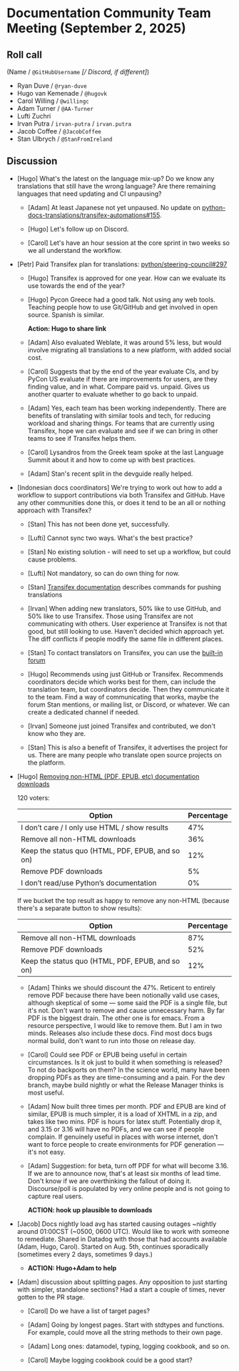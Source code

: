 # Documentation Community Team Meeting (September 2, 2025)

## Roll call

(Name / `@GitHubUsername` *[/ Discord, if different]*)

- Ryan Duve / `@ryan-duve`
- Hugo van Kemenade / `@hugovk`
- Carol Willing / `@willingc`
- Adam Turner / `@AA-Turner`
- Lufti Zuchri
- Irvan Putra / `irvan-putra` / `irvan.putra`
- Jacob Coffee / `@JacobCoffee`
- Stan Ulbrych / `@StanFromIreland`


## Discussion

- [Hugo] What's the latest on the language mix-up? Do we know any translations
  that still have the wrong language? Are there remaining languages that need
  updating and CI unpausing?

  - [Adam] At least Japanese not yet unpaused. No update on
    [python-docs-translations/transifex-automations#155](https://github.com/python-docs-translations/transifex-automations/issues/155).

  - [Hugo] Let's follow up on Discord.

  - [Carol] Let's have an hour session at the core sprint in two weeks so we all
    understand the workflow.

- [Petr] Paid Transifex plan for translations: [python/steering-council#297](https://github.com/python/steering-council/issues/297)

  - [Hugo] Transifex is approved for one year. How can we evaluate its use towards the end of the year?

  - [Hugo] Pycon Greece had a good talk. Not using any web tools.
    Teaching people how to use Git/GitHub and get involved in open source.
    Spanish is similar.

    **Action: Hugo to share link**

  - [Adam] Also evaluated Weblate, it was around 5% less, but would involve
    migrating all translations to a new platform, with added social cost.

  - [Carol] Suggests that by the end of the year evaluate CIs, and by PyCon US
    evaluate if there are improvements for users, are they finding value,
    and in what. Compare paid vs. unpaid. Gives us another quarter to evaluate
    whether to go back to unpaid.

  - [Adam] Yes, each team has been working independently. There are benefits of
    translating with similar tools and tech, for reducing workload and sharing
    things. For teams that are currently using Transifex, hope we can evaluate
    and see if we can bring in other teams to see if Transifex helps them.

  - [Carol] Lysandros from the Greek team spoke at the last Language Summit
    about it and how to come up with best practices.

  - [Adam] Stan's recent split in the devguide really helped.

- [Indonesian docs coordinators] We're trying to work out how to add a workflow
  to support contributions via both Transifex and GitHub. Have any other
  communities done this, or does it tend to be an all or nothing approach with Transifex?

  - [Stan] This has not been done yet, successfully.

  - [Lufti] Cannot sync two ways. What's the best practice?

  - [Stan] No existing solution - will need to set up a workflow, but could cause problems.

  - [Lufti] Not mandatory, so can do own thing for now.

  - [Stan] [Transifex documentation](https://developers.transifex.com/docs/cli) describes commands for pushing translations

  - [Irvan] When adding new translators, 50% like to use GitHub, and 50% like to use Transifex.
    Those using Transifex are not communicating with others.
    User experience at Transifex is not that good, but still looking to use.
    Haven't decided which approach yet.
    The diff conflicts if people modify the same file in different places.

  - [Stan] To contact translators on Transifex, you can use the [built-in forum](https://app.transifex.com/python-doc/teams/5390/discussions/)

  - [Hugo] Recommends using just GitHub or Transifex.
    Recommends coordinators decide which works best for them, can include the
    translation team, but coordinators decide.
    Then they communicate it to the team.
    Find a way of communicating that works, maybe the forum Stan mentions,
    or mailing list, or Discord, or whatever.
    We can create a dedicated channel if needed.

  - [Irvan] Someone just joined Transifex and contributed, we don't know who they are.

  - [Stan] This is also a benefit of Transifex, it advertises the project for us.
    There are many people who translate open source projects on the platform.


- [Hugo] [Removing non-HTML (PDF, EPUB, etc) documentation downloads](https://discuss.python.org/t/removing-non-html-pdf-epub-etc-documentation-downloads/101343)

  120 voters:

    | Option                                           | Percentage |
    |--------------------------------------------------|------------|
    | I don’t care / I only use HTML / show results    | 47%        |
    | Remove all non-HTML downloads                    | 36%        |
    | Keep the status quo (HTML, PDF, EPUB, and so on) | 12%        |
    | Remove PDF downloads                             | 5%         |
    | I don’t read/use Python’s documentation          | 0%         |

  If we bucket the top result as happy to remove any non-HTML
  (because there's a separate button to show results):

    | Option                                           | Percentage |
    |--------------------------------------------------|------------|
    | Remove all non-HTML downloads                    | 87%        |
    | Remove PDF downloads                             | 52%        |
    | Keep the status quo (HTML, PDF, EPUB, and so on) | 12%        |

  - [Adam] Thinks we should discount the 47%.
    Reticent to entirely remove PDF because there have been notionally valid use
    cases, although skeptical of some — some said the PDF is a single file, but it's not.
    Don't want to remove and cause unnecessary harm.
    By far PDF is the biggest drain. The other one is for emacs.
    From a resource perspective, I would like to remove them. But I am in two minds.
    Releases also include these docs.
    Find most docs bugs normal build, don't want to run into those on release day.

  - [Carol] Could see PDF or EPUB being useful in certain circumstances.
    Is it ok just to build it when something is released? To not do backports on them?
    In the science world, many have been dropping PDFs as they are time-consuming
    and a pain.
    For the dev branch, maybe build nightly or what the Release Manager thinks
    is most useful.

  - [Adam] Now built three times per month. PDF and EPUB are kind of similar,
    EPUB is much simpler, it is a load of XHTML in a zip, and takes like two mins.
    PDF is hours for latex stuff. Potentially drop it, and 3.15 or 3.16 will have
    no PDFs, and we can see if people complain. If genuinely useful in places
    with worse internet, don't want to force people to create environments for
    PDF generation — it's not easy.

  - [Adam] Suggestion: for beta, turn off PDF for what will become 3.16.
    If we are to announce now, that's at least six months of lead time.
    Don't know if we are overthinking the fallout of doing it.
    Discourse/poll is populated by very online people and is not going to capture real users.

    **ACTION: hook up plausible to downloads**

- [Jacob] Docs nightly load avg has started causing outages ~nightly around
  01:00CST (~0500, 0600 UTC). Would like to work with someone to remediate.
  Shared in Datadog with those that had accounts available (Adam, Hugo, Carol).
  Started on Aug. 5th, continues sporadically (sometimes every 2 days, sometimes 9 days.)

   - **ACTION: Hugo+Adam to help**


- [Adam] discussion about splitting pages. Any opposition to just starting with
  simpler, standalone sections? Had a start a couple of times, never gotten to the PR stage.

  - [Carol] Do we have a list of target pages?

  - [Adam] Going by longest pages. Start with stdtypes and functions.
    For example, could move all the string methods to their own page.

  - [Adam] Long ones: datamodel, typing, logging cookbook, and so on.

  - [Carol] Maybe logging cookbook could be a good start?

